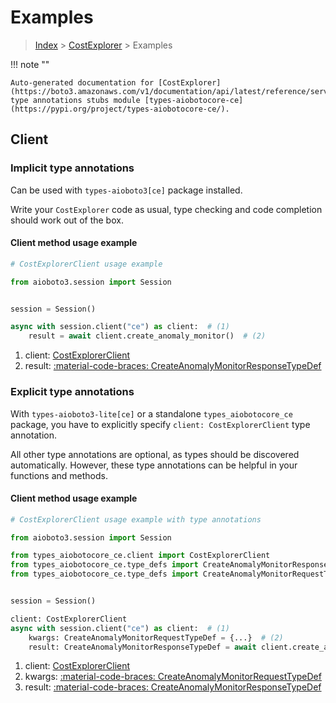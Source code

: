 # Examples

> [Index](../README.md) > [CostExplorer](./README.md) > Examples

!!! note ""

    Auto-generated documentation for [CostExplorer](https://boto3.amazonaws.com/v1/documentation/api/latest/reference/services/ce.html#costexplorer)
    type annotations stubs module [types-aiobotocore-ce](https://pypi.org/project/types-aiobotocore-ce/).

## Client

### Implicit type annotations

Can be used with `types-aioboto3[ce]` package installed.

Write your `CostExplorer` code as usual,
type checking and code completion should work out of the box.



#### Client method usage example

```python
# CostExplorerClient usage example

from aioboto3.session import Session


session = Session()

async with session.client("ce") as client:  # (1)
    result = await client.create_anomaly_monitor()  # (2)
```

1. client: [CostExplorerClient](./client.md)
2. result: [:material-code-braces: CreateAnomalyMonitorResponseTypeDef](./type_defs.md#createanomalymonitorresponsetypedef)






### Explicit type annotations

With `types-aioboto3-lite[ce]`
or a standalone `types_aiobotocore_ce` package, you have to explicitly specify
`client: CostExplorerClient` type annotation.

All other type annotations are optional, as types should be discovered automatically.
However, these type annotations can be helpful in your functions and methods.


#### Client method usage example

```python
# CostExplorerClient usage example with type annotations

from aioboto3.session import Session

from types_aiobotocore_ce.client import CostExplorerClient
from types_aiobotocore_ce.type_defs import CreateAnomalyMonitorResponseTypeDef
from types_aiobotocore_ce.type_defs import CreateAnomalyMonitorRequestTypeDef


session = Session()

client: CostExplorerClient
async with session.client("ce") as client:  # (1)
    kwargs: CreateAnomalyMonitorRequestTypeDef = {...}  # (2)
    result: CreateAnomalyMonitorResponseTypeDef = await client.create_anomaly_monitor(**kwargs)  # (3)
```

1. client: [CostExplorerClient](./client.md)
2. kwargs: [:material-code-braces: CreateAnomalyMonitorRequestTypeDef](./type_defs.md#createanomalymonitorrequesttypedef)
3. result: [:material-code-braces: CreateAnomalyMonitorResponseTypeDef](./type_defs.md#createanomalymonitorresponsetypedef)






